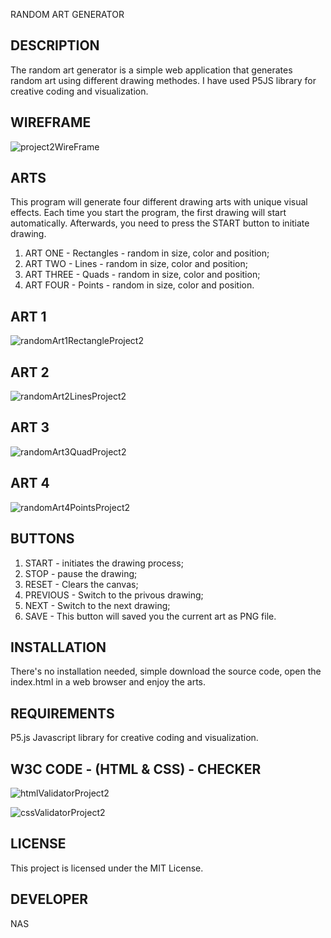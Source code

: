 RANDOM ART GENERATOR

## DESCRIPTION

The random art generator is a simple web application that generates random art using different drawing methodes. I have used P5JS library for creative coding and visualization.

## WIREFRAME

![project2WireFrame](https://github.com/naskhan23/project22/assets/147349178/85e7d5a9-c8b3-4324-816d-76c7461763a5)

## ARTS

This program will generate four different drawing arts with unique visual effects. Each time you start the program, the first drawing will start automatically. Afterwards, you need to press the START button to initiate drawing.

1) ART ONE - Rectangles - random in size, color and position;
2) ART TWO - Lines - random in size, color and position;
3) ART THREE - Quads - random in size, color and position;
4) ART FOUR - Points - random in size, color and position.

## ART 1

![randomArt1RectangleProject2](https://github.com/naskhan23/project22/assets/147349178/6f3944fd-369b-41a9-88c1-cd642683ab06)

## ART 2

![randomArt2LinesProject2](https://github.com/naskhan23/project22/assets/147349178/97e71910-a585-4c31-98be-408c984f21a2)

## ART 3

![randomArt3QuadProject2](https://github.com/naskhan23/project22/assets/147349178/2b76699b-1334-4563-8e93-e4033c552489)

## ART 4

![randomArt4PointsProject2](https://github.com/naskhan23/project22/assets/147349178/c26b0d49-9b64-4798-a12e-b96ca554d1f5)


## BUTTONS

1) START - initiates the drawing process;
2) STOP - pause the drawing;
3) RESET - Clears the canvas;
4) PREVIOUS - Switch to the privous drawing;
5) NEXT - Switch to the next drawing;
6) SAVE - This button will saved you the current art as PNG file.

## INSTALLATION

There's no installation needed, simple download the source code, open the index.html in a web browser and enjoy the arts.

## REQUIREMENTS

P5.js Javascript library for creative coding and visualization.

## W3C CODE - (HTML & CSS) - CHECKER

![htmlValidatorProject2](https://github.com/naskhan23/project22/assets/147349178/34eeafae-0414-4889-81d6-9dfee8830ddc)

![cssValidatorProject2](https://github.com/naskhan23/project22/assets/147349178/f249e565-bd4b-43fc-bacb-3696276b05a7)

## LICENSE 

This project is licensed under the MIT License.

## DEVELOPER

NAS

